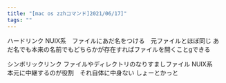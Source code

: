 ```yaml
---
title: "[mac os zzhコマンド]2021/06/17]"
tags: ""
---
```


ハードリンク
NUIX系　ファイルにあだ名をつける　元ファイルとほぼ同じ
あだ名でも本来の名前でもどちらかが存在すればファイルを開くことgできる

シンボリックリンク
ファイルやディレクトリのなりすましファイル
NUIX系　
本元に中継するのが役割　それ自体に中身ない
しょーとかっと
